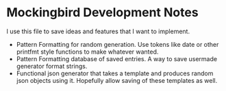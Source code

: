 # Mockingbird Development Notes

I use this file to save ideas and features that I want to implement.

- Pattern Formatting for random generation. Use tokens like date or other printfmt style functions to make whatever wanted.
- Pattern Formatting database of saved entries. A way to save usermade generator format strings.
- Functional json generator that takes a template and produces random json objects using it. Hopefully allow saving of these templates as well.
